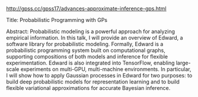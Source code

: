 http://gpss.cc/gpss17/advances-approximate-inference-gps.html

Title:
Probabilistic Programming with GPs

Abstract:
Probabilistic modeling is a powerful approach for analyzing empirical
information. In this talk, I will provide an overview of Edward, a
software library for probabilistic modeling. Formally, Edward is a
probabilistic programming system built on computational graphs,
supporting compositions of both models and inference for flexible
experimentation. Edward is also integrated into TensorFlow, enabling
large-scale experiments on multi-GPU, multi-machine environments. In
particular, I will show how to apply Gaussian processes in Edward for
two purposes: to build deep probabilistic models for representation
learning and to build flexible variational approximations for accurate
Bayesian inference.
